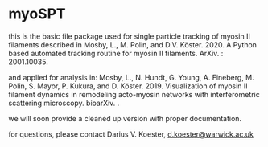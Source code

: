 # myoSPT

this is the basic file package used for single particle tracking of myosin II filaments described in Mosby, L., M. Polin, and D.V. Köster. 2020. A Python based automated tracking routine for myosin II filaments. ArXiv. : 2001.10035.

and applied for analysis in: Mosby, L., N. Hundt, G. Young, A. Fineberg, M. Polin, S. Mayor, P. Kukura, and D. Köster. 2019. Visualization of myosin II filament dynamics in remodeling acto-myosin networks with interferometric scattering microscopy. bioarXiv. .

we will soon provide a cleaned up version with proper documentation.

for questions, please contact Darius V. Koester, d.koester@warwick.ac.uk


